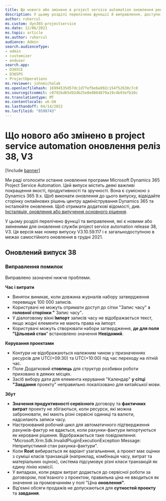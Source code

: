 ```yaml
---
title: Що нового або змінено в project service automation оновлення реліз 38, V3
description: У цьому розділі перелічено функції й виправлення, доступні у випуску Microsoft Dynamics 365 Project Service Automation 38, V3.
author: ruhercul
ms.custom: dyn365-projectservice
ms.date: 12/06/2021
ms.topic: article
ms.author: ruhercul
audience: Admin
search.audienceType:
- admin
- customizer
- enduser
search.app:
- D365CE
- D365PS
- ProjectOperations
ms.reviewer: johnmichalak
ms.openlocfilehash: 16994535d57dc1d7fefbe6e892c154f52638c7c0
ms.sourcegitcommit: c0792bd65d92db25e0e8864879a19c4b93efb10c
ms.translationtype: MT
ms.contentlocale: uk-UA
ms.lasthandoff: 04/14/2022
ms.locfileid: "8598743"
---
```

# <a name="whats-new-or-changed-in-project-service-automation-update-release-38-v3"></a>Що нового або змінено в project service automation оновлення реліз 38, V3

[!include [banner](../includes/psa-now-project-operations.md)]

Ми раді оголосити останнє оновлення програми Microsoft Dynamics 365 Project Service Automation. Цей випуск містить деякі важливі покращення якості, продуктивності та зручності. Вона є сумісною з Dynamics 365 9.x. Щоб виконати оновлення до цього випуску, відвідайте сторінку онлайнових рішень центру адміністрування Dynamics 365 та інсталюйте оновлення. Щоб отримати додаткові відомості, див. [Інсталяція, оновлення або вилучення основного рішення](/power-platform/admin/install-remove-preferred-solution).

У цьому розділі перелічено функції та виправлення, які є новими або зміненими для оновлення служби project service automation release 38, V3. Ця версія має номер випуску V3.10.59.117 і є загальнодоступною в межах самостійного оновлення в грудні 2021.

## <a name="update-release-38"></a>Оновлений випуск 38

### <a name="bug-fixes"></a>Виправлення помилок

Виправлено зазначені нижче проблеми.

**Час і витрати**

- Виняток виникає, коли довжина журналів набору затвердження перевищує 100 000 записів.
- Користувачі не можуть отримати доступ до сітки "Запис часу" **з головної сторінки "** Запис часу"**.**
- У діалоговому вікні **Імпорт** записів часу не відображається текст, якщо жодні елементи не мають права на імпорт.
- Користувачі можуть створювати набори затвердження, **де для поля "Цільовий стан**" встановлено значення **Невідомий**.

**Керування проектами**

- Контури не відображаються належним чином у призначеннях ресурсів для UTC(+09:30) та UTC(+10:00) під час переходу на літній час.
- Поле Додатковий **стовпець** для структур розбивки роботи приховано в деяких місцях.
- Засіб вибору дати для елемента керування "Календар" **у сітці "Завдання** проекту" неправильно локалізовано для китайської мови.

**Збут**

- **Значення продуктивності сервісного** договору та **фактичних витрат** проекту не збігаються, коли ресурси, які можна забронювати, які мають різні сервісні одиниці та валюти, надсилають записи часу.
- Настроюваний робочий цикл для автоматичного підтвердження рахунків-фактур не вдається, коли рахунки-фактури імпортуються як кероване рішення. Відображається таке повідомлення: "Microsoft.Xrm.Sdk.InvalidPluginExecutionException Message: Неприпустимий стан рахунка-фактури".
- Коли **Root** вибирається як варіант узагальнення, а проект має оцінки з суміші класів транзакцій (наприклад, комбінація часу, витрат та матеріальних оцінок), система підсумовує різні класи транзакцій як єдину лінію комісії.
- У випадках, коли рядок витрат додається до сервісної роботи за договором, пов'язаного з проектом, правильна ціна не вводиться як значення за промовчанням у полі "Ціна **оновлення"**.
- Від'ємні обсяги продажів не допускаються для **сутностей проекту** та **завдання**.

